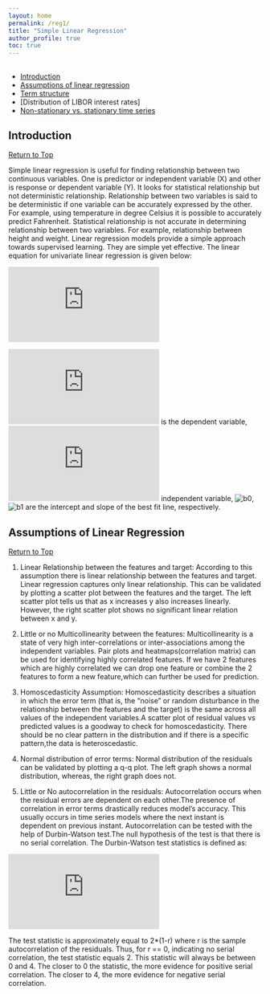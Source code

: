 ```yaml
---
layout: home
permalink: /reg1/
title: "Simple Linear Regression"
author_profile: true
toc: true
---
```


##  <a name="toc"/>
- [Introduction](#Introduction)
- [Assumptions of linear regression](#assumptions)
- [Term structure](#Term)
- [Distribution of LIBOR interest rates]
- [Non-stationary vs. stationary time series](#Stationary)



## Introduction <a name="Introduction"/> 
[Return to Top](#toc)

Simple linear regression is useful for finding relationship between two continuous variables. One is predictor or independent variable (X) and other is response or dependent variable (Y). It looks for statistical relationship but not deterministic relationship. Relationship between two variables is said to be deterministic if one variable can be accurately expressed by the other. For example, using temperature in degree Celsius it is possible to accurately predict Fahrenheit. Statistical relationship is not accurate in determining relationship between two variables. For example, relationship between height and weight. Linear regression models provide a simple approach towards supervised learning. They are simple yet effective. The linear equation for univariate linear regression is given below:

![lm](https://latex.codecogs.com/gif.latex?y%3D%5Cbeta_0x&plus;%5Cbeta_1)

![y](https://latex.codecogs.com/gif.latex?y) is the dependent variable, ![x](https://latex.codecogs.com/gif.latex?x) independent variable, ![b0](https://latex.codecogs.com/gif.latex?\beta_0), ![b1](https://latex.codecogs.com/gif.latex?\beta_1) are the intercept and slope of the best fit line, respectively.

## Assumptions of Linear Regression <a name="assumptions"/> 
[Return to Top](#toc)

1. Linear Relationship between the features and target: According to this assumption there is linear relationship between the features and target. Linear regression captures only linear relationship. This can be validated by plotting a scatter plot between the features and the target. The left scatter plot tells us that as x increases y also increases linearly. However, the right scatter plot shows no significant linear relation between x and y.

2. Little or no Multicollinearity between the features: Multicollinearity is a state of very high inter-correlations or inter-associations among the independent variables. Pair plots and heatmaps(correlation matrix) can be used for identifying highly correlated features. If we have 2 features which are highly correlated we can drop one feature or combine the 2 features to form a new feature,which can further be used for prediction.

3. Homoscedasticity Assumption: Homoscedasticity describes a situation in which the error term (that is, the “noise” or random disturbance in the relationship between the features and the target) is the same across all values of the independent variables.A scatter plot of residual values vs predicted values is a goodway to check for homoscedasticity. There should be no clear pattern in the distribution and if there is a specific pattern,the data is heteroscedastic.

4. Normal distribution of error terms: Normal distribution of the residuals can be validated by plotting a q-q plot. The left graph shows a normal distribution, whereas, the right graph does not.

5. Little or No autocorrelation in the residuals: Autocorrelation occurs when the residual errors are dependent on each other.The presence of correlation in error terms drastically reduces model’s accuracy. This usually occurs in time series models where the next instant is dependent on previous instant. Autocorrelation can be tested with the help of Durbin-Watson test.The null hypothesis of the test is that there is no serial correlation. The Durbin-Watson test statistics is defined as:

![DW](https://latex.codecogs.com/gif.latex?DW_%7Btest%7D%3D%5Cfrac%7B%5Csum_%7Bt%3D2%7D%5E%7BT%7D%28e_t-e_%7Bt-1%7D%29%5E2%7D%7B%5Csum_%7Bt%3D1%7D%5E%7BT%7De_t%5E2%7D)

The test statistic is approximately equal to 2*(1-r) where r is the sample autocorrelation of the residuals. Thus, for r == 0, indicating no serial correlation, the test statistic equals 2. This statistic will always be between 0 and 4. The closer to 0 the statistic, the more evidence for positive serial correlation. The closer to 4, the more evidence for negative serial correlation.
